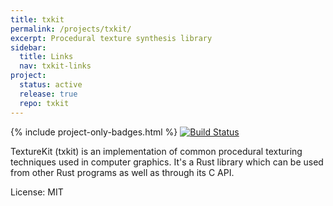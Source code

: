 ```yaml
---
title: txkit
permalink: /projects/txkit/
excerpt: Procedural texture synthesis library
sidebar:
  title: Links
  nav: txkit-links
project:
  status: active
  release: true
  repo: txkit
---
```


{% include project-only-badges.html %} [![Build Status](https://travis-ci.com/vtavernier/txkit.svg?branch=master)](https://travis-ci.com/vtavernier/txkit)

TextureKit (txkit) is an implementation of common procedural texturing techniques used in
computer graphics. It's a Rust library which can be used from other Rust programs as well as
through its C API.

License: MIT
